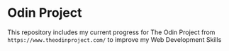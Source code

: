 # Odin Project
This repository includes my current progress for The Odin Project from `https://www.theodinproject.com/` to improve my Web Development Skills
